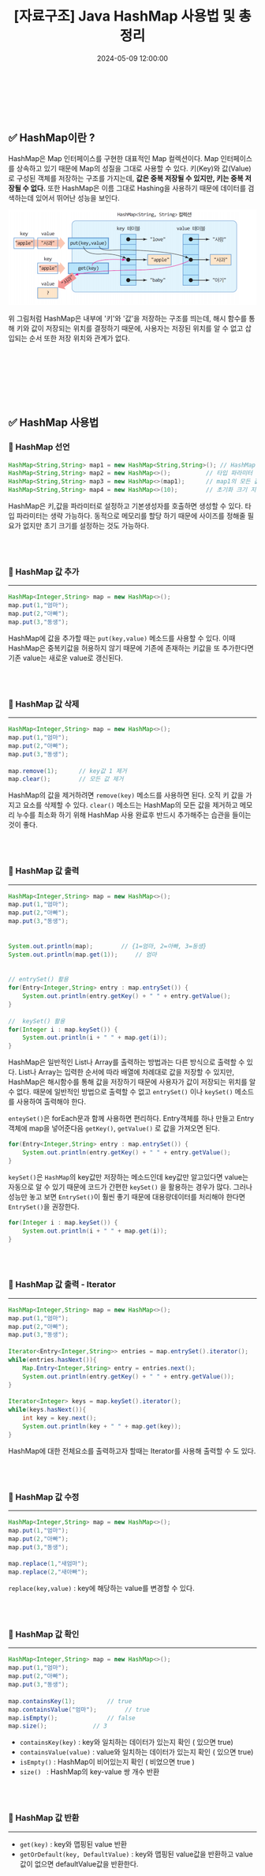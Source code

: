 ﻿---
permalink: /2024-05-09-Java-hashmap-usage-summary/
published: true
title: "[자료구조] Java HashMap 사용법 및 총정리"
date: 2024-05-09 12:00:00
toc: true
toc_sticky: true
toc_label: "Java HashMap 사용법 및 총정리"
categories:
- 자료구조
tags:
- 자료구조
- HashMap
---
<br><br><br>

## ✅ HashMap이란 ?

HashMap은 Map 인터페이스를 구현한 대표적인 Map 컬렉션이다. Map 인터페이스를 상속하고 있기 때문에 Map의 성질을 그대로 사용할 수 있다. 키(Key)와 값(Value)로 구성된 객체를 저장하는 구조를 가지는데, **값은 중복 저장될 수 있지만, 키는 중복 저장될 수 없다.** 또한 HashMap은 이름 그대로 Hashing을 사용하기 때문에 데이터를 검색하는데 있어서 뛰어난 성능을 보인다.

<p align="center">
<img src="https://github.com/idkim97/idkim97.github.io/blob/master/img/hashmap1.png?raw=true">
</p>

위 그림처럼 HashMap은 내부에 '키'와 '값'을 저장하는 구조를 띄는데, 해시 함수를 통해 키와 값이 저장되는 위치를 결정하기 때문에, 사용자는 저장된 위치를 알 수 없고 삽입되는 순서 또한 저장 위치와 관계가 없다.

<br><br><br><br><br><br>


## ✅ HashMap 사용법

### 📌 HashMap 선언
```java
HashMap<String,String> map1 = new HashMap<String,String>();	// HashMap 생성
HashMap<String,String> map2 = new HashMap<>();			// 타입 파라미터 생략 가능
HashMap<String,String> map3 = new HashMap<>(map1);		// map1의 모든 값을 가진 HashMap 생성
HashMap<String,String> map4 = new HashMap<>(10);		// 초기화 크기 지정
```

HashMap은 키,값을 파라미터로 설정하고 기본생성자를 호출하면 생성할 수 있다. 타입 파라미터는 생략 가능하다. 동적으로 메모리를 할당 하기 때문에 사이즈를 정해줄 필요가 없지만 초기 크기를 설정하는 것도 가능하다.  

<br><br>

### 📌 HashMap 값 추가
<hr>

```java
HashMap<Integer,String> map = new HashMap<>();
map.put(1,"엄마");
map.put(2,"아빠");
map.put(3,"동생");
```
HashMap에 값을 추가할 때는 ```put(key,value)``` 메소드를 사용할 수 있다. 이때 HashMap은 중복키값을 허용하지 않기 때문에 기존에 존재하는 키값을 또 추가한다면 기존 value는 새로운 value로 갱신된다.


<br><br>

### 📌 HashMap 값 삭제
<hr>

```java
HashMap<Integer,String> map = new HashMap<>();
map.put(1,"엄마");
map.put(2,"아빠");
map.put(3,"동생");

map.remove(1);		// key값 1 제거
map.clear();		// 모든 값 제거
```

HashMap의 값을 제거하려면 ```remove(key)``` 메소드를 사용하면 된다. 오직 키 값을 가지고 요소를 삭제할 수 있다. ```clear()``` 메소드는 HashMap의 모든 값을 제거하고 메모리 누수를 최소화 하기 위해 HashMap 사용 완료후 반드시 추가해주는 습관을 들이는 것이 좋다.


<br><br>

### 📌 HashMap 값 출력
<hr>

```java
HashMap<Integer,String> map = new HashMap<>();
map.put(1,"엄마");
map.put(2,"아빠");
map.put(3,"동생");


System.out.println(map);		// {1=엄마, 2=아빠, 3=동생}
System.out.println(map.get(1));		// 엄마


// entrySet() 활용
for(Entry<Integer,String> entry : map.entrySet()) {					
	System.out.println(entry.getKey() + " " + entry.getValue();
}

//  keySet() 활용
for(Integer i : map.keySet()) {
	System.out.println(i + " " + map.get(i));
}
```

HashMap은 일반적인 List나 Array를 출력하는 방법과는 다른 방식으로 출력할 수 있다. List나 Array는 입력한 순서에 따라 배열에 차례대로 값을 저장할 수 있지만, HashMap은 해시함수를 통해 값을 저장하기 때문에 사용자가 값이 저장되는 위치를 알 수 없다. 때문에 일반적인 방법으로 출력할 수 없고 ```entrySet()``` 이나 ```keySet()``` 메소드를 사용하여 출력해야 한다.

```enteySet()```은 forEach문과 함께 사용하면 편리하다.  Entry객체를 하나 만들고 Entry객체에 map을 넣어준다음 ```getKey()```, ```getValue()``` 로 값을 가져오면 된다.

```java
for(Entry<Integer,String> entry : map.entrySet()) {					
	System.out.println(entry.getKey() + " " + entry.getValue();
}
```

```keySet()```은 ```HashMap```의 key값만 저장하는 메소드인데 key값만 알고있다면 value는 자동으로 알 수 있기 때문에 코드가 간편한 ```keySet()``` 을 활용하는 경우가 많다. 그러나 성능만 놓고 보면 ```EntrySet()```이 훨씬 좋기 때문에 대용량데이터를 처리해야 한다면 ```EntrySet()```을 권장한다. 

```java
for(Integer i : map.keySet()) {
	System.out.println(i + " " + map.get(i));
}
```

<br><br>

### 📌 HashMap 값 출력 - Iterator
<hr>

```java
HashMap<Integer,String> map = new HashMap<>();
map.put(1,"엄마");
map.put(2,"아빠");
map.put(3,"동생");

Iterator<Entry<Integer,String>> entries = map.entrySet().iterator();
while(entries.hasNext()){
	Map.Entry<Integer,String> entry = entries.next();
	System.out.println(entry.getKey() + " " + entry.getValue());
}

Iterator<Integer> keys = map.keySet().iterator();
while(keys.hasNext()){
	int key = key.next();
	System.out.println(key + " " + map.get(key));
}
```

HashMap에 대한 전체요소를 출력하고자 할때는 Iterator를 사용해 출력할 수 도 있다.

<br><br>

### 📌 HashMap 값 수정
<hr>

```java
HashMap<Integer,String> map = new HashMap<>();
map.put(1,"엄마");
map.put(2,"아빠");
map.put(3,"동생");

map.replace(1,"새엄마");
map.replace(2,"새아빠");
```

```replace(key,value)``` :  key에 해당하는 value를 변경할 수 있다.

<br><br>

### 📌 HashMap 값 확인
<hr>

```java
HashMap<Integer,String> map = new HashMap<>();
map.put(1,"엄마");
map.put(2,"아빠");
map.put(3,"동생");

map.containsKey(1);			// true
map.containsValue("엄마");		// true
map.isEmpty();				// false
map.size();				// 3
```

- ```containsKey(key)``` : key와 일치하는 데이터가 있는지 확인 ( 있으면 true)
- ```containsValue(value)``` : value와 일치하는 데이터가 있는지 확인 ( 있으면 true)
- ```isEmpty()``` : HashMap이 비어있는지 확인 ( 비었으면 true )
- ```size() ``` : HashMap의 key-value 쌍 개수 반환


<br><br>

### 📌 HashMap 값 반환
<hr>

- ```get(key)``` : key와 맵핑된 value 반환
- ```getOrDefault(key, DefaultValue)``` : key와 맵핑된 value값을 반환하고 value값이 없으면 defaultValue값을 반환한다.

<br><br>
